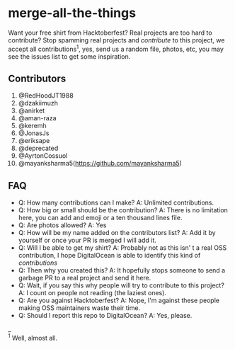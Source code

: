# merge-all-the-things

Want your free shirt from Hacktoberfest? Real projects are too hard to contribute? Stop spamming real projects and _contribute_ to this project, we accept all contributions<sup>1</sup>, yes, send us a random file, photos, etc, you may see the issues list to get some inspiration.

## Contributors

1. @RedHoodJT1988
2. @dzakiimuzh
3. @anirket
4. @aman-raza
5. @keremh
6. @JonasJs
7. @eriksape
9. @deprecated
10. @AyrtonCossuol
11. @mayanksharma5(https://github.com/mayanksharma5)

## FAQ
- Q: How many contributions can I make? A: Unlimited contributions.
- Q: How big or small should be the contribution? A: There is no limitation here, you can add and emoji or a ten thousand lines file.
- Q: Are photos allowed? A: Yes
- Q: How will be my name added on the contributors list? A: Add it by yourself or once your PR is merged I will add it.
- Q: Will I be able to get my shirt? A: Probably not as this isn' t a real OSS contribution, I hope DigitalOcean is able to  identify this kind of _contributions_
- Q: Then why you created this? A: It hopefully stops someone to send a garbage PR to a real project and send it here.
- Q: Wait, if you say this why people will try to contribute to this project? A: I count on people not reading (the laziest ones). 
- Q: Are you against Hacktoberfest? A: Nope, I'm against these people making OSS maintainers waste their time.
- Q: Should I report this repo to DigitalOcean? A: Yes, please.

_<br/>
<sup>1</sup> Well, almost all.
